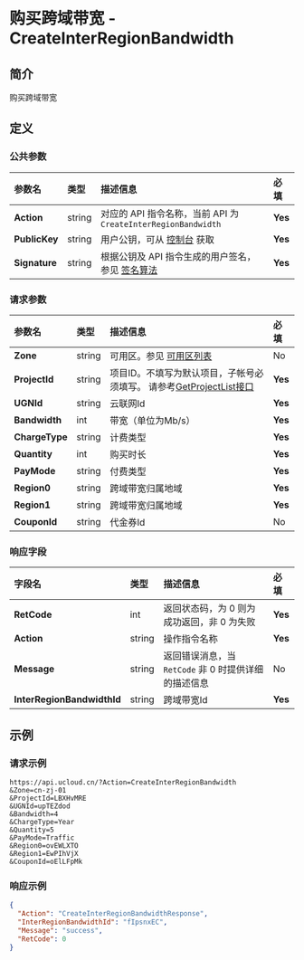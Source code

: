 # 购买跨域带宽 - CreateInterRegionBandwidth

## 简介

购买跨域带宽









## 定义

### 公共参数

| 参数名 | 类型 | 描述信息 | 必填 |
|:---|:---|:---|:---|
| **Action**     | string  | 对应的 API 指令名称，当前 API 为 `CreateInterRegionBandwidth`                        | **Yes** |
| **PublicKey**  | string  | 用户公钥，可从 [控制台](https://console.ucloud.cn/uapi/apikey) 获取                                             | **Yes** |
| **Signature**  | string  | 根据公钥及 API 指令生成的用户签名，参见 [签名算法](api/summary/signature.md)  | **Yes** |

### 请求参数

| 参数名 | 类型 | 描述信息 | 必填 |
|:---|:---|:---|:---|
| **Zone** | string | 可用区。参见 [可用区列表](https://docs.ucloud.cn/api/summary/regionlist) |No|
| **ProjectId** | string | 项目ID。不填写为默认项目，子帐号必须填写。 请参考[GetProjectList接口](https://docs.ucloud.cn/api/summary/get_project_list) |**Yes**|
| **UGNId** | string | 云联网Id |**Yes**|
| **Bandwidth** | int | 带宽（单位为Mb/s） |**Yes**|
| **ChargeType** | string | 计费类型 |**Yes**|
| **Quantity** | int | 购买时长 |**Yes**|
| **PayMode** | string | 付费类型 |**Yes**|
| **Region0** | string | 跨域带宽归属地域 |**Yes**|
| **Region1** | string | 跨域带宽归属地域 |**Yes**|
| **CouponId** | string | 代金券Id |No|

### 响应字段

| 字段名 | 类型 | 描述信息 | 必填 |
|:---|:---|:---|:---|
| **RetCode** | int | 返回状态码，为 0 则为成功返回，非 0 为失败 |**Yes**|
| **Action** | string | 操作指令名称 |**Yes**|
| **Message** | string | 返回错误消息，当 `RetCode` 非 0 时提供详细的描述信息 |No|
| **InterRegionBandwidthId** | string | 跨域带宽Id |**Yes**|




## 示例

### 请求示例
    
```
https://api.ucloud.cn/?Action=CreateInterRegionBandwidth
&Zone=cn-zj-01
&ProjectId=LBXHvMRE
&UGNId=upTEZdod
&Bandwidth=4
&ChargeType=Year
&Quantity=5
&PayMode=Traffic
&Region0=ovEWLXTO
&Region1=EwPIhVjX
&CouponId=oElLFpMk
```

### 响应示例
    
```json
{
  "Action": "CreateInterRegionBandwidthResponse",
  "InterRegionBandwidthId": "fIpsnxEC",
  "Message": "success",
  "RetCode": 0
}
```





